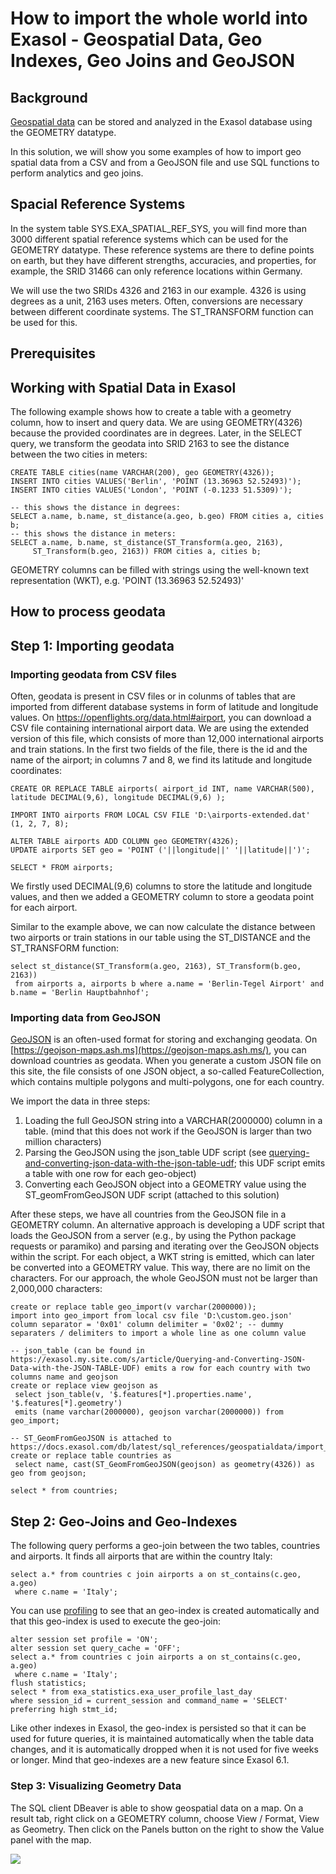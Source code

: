 # How to import the whole world into Exasol - Geospatial Data, Geo Indexes, Geo Joins and GeoJSON 
## Background

[Geospatial data](https://docs.exasol.com/sql_references/geospatialdata.htm) can be stored and analyzed in the Exasol database using the GEOMETRY datatype.

In this solution, we will show you some examples of how to import geo spatial data from a CSV and from a GeoJSON file and use SQL functions to perform analytics and geo joins. 

## Spacial Reference Systems

In the system table SYS.EXA_SPATIAL_REF_SYS, you will find more than 3000 different spatial reference systems which can be used for the GEOMETRY datatype. These reference systems are there to define points on earth, but they have different strengths, accuracies, and properties, for example, the SRID 31466 can only reference locations within Germany.

We will use the two SRIDs 4326 and 2163 in our example. 4326 is using degrees as a unit, 2163 uses meters. Often, conversions are necessary between different coordinate systems. The ST_TRANSFORM function can be used for this.

## Prerequisites

## Working with Spatial Data in Exasol

The following example shows how to create a table with a geometry column, how to insert and query data. We are using GEOMETRY(4326) because the provided coordinates are in degrees. Later, in the SELECT query, we transform the geodata into SRID 2163 to see the distance between the two cities in meters:


```"code-sql"
CREATE TABLE cities(name VARCHAR(200), geo GEOMETRY(4326));
INSERT INTO cities VALUES('Berlin', 'POINT (13.36963 52.52493)');
INSERT INTO cities VALUES('London', 'POINT (-0.1233 51.5309)');

-- this shows the distance in degrees:
SELECT a.name, b.name, st_distance(a.geo, b.geo) FROM cities a, cities b;
-- this shows the distance in meters:
SELECT a.name, b.name, st_distance(ST_Transform(a.geo, 2163),
     ST_Transform(b.geo, 2163)) FROM cities a, cities b;
```
GEOMETRY columns can be filled with strings using the well-known text representation (WKT), e.g. 'POINT (13.36963 52.52493)'

## How to process geodata

## Step 1: Importing geodata

### Importing geodata from CSV files

Often, geodata is present in CSV files or in colunms of tables that are imported from different database systems in form of latitude and longitude values. On <https://openflights.org/data.html#airport>, you can download a CSV file containing international airport data. We are using the extended version of this file, which consists of more than 12,000 international airports and train stations. In the first two fields of the file, there is the id and the name of the airport; in columns 7 and 8, we find its latitude and longitude coordinates:


```"code-sql"
CREATE OR REPLACE TABLE airports( airport_id INT, name VARCHAR(500), latitude DECIMAL(9,6), longitude DECIMAL(9,6) );

IMPORT INTO airports FROM LOCAL CSV FILE 'D:\airports-extended.dat' (1, 2, 7, 8);

ALTER TABLE airports ADD COLUMN geo GEOMETRY(4326);
UPDATE airports SET geo = 'POINT ('||longitude||' '||latitude||')';

SELECT * FROM airports;
```
We firstly used DECIMAL(9,6) columns to store the latitude and longitude values, and then we added a GEOMETRY column to store a geodata point for each airport.

Similar to the example above, we can now calculate the distance between two airports or train stations in our table using the ST_DISTANCE and the ST_TRANSFORM function:


```"code-sql"
select st_distance(ST_Transform(a.geo, 2163), ST_Transform(b.geo, 2163))  
 from airports a, airports b where a.name = 'Berlin-Tegel Airport' and b.name = 'Berlin Hauptbahnhof'; 
```
### Importing data from GeoJSON

[GeoJSON](https://tools.ietf.org/html/rfc7946) is an often-used format for storing and exchanging geodata. On [https://geojson-maps.ash.ms](https://geojson-maps.ash.ms/), you can download countries as geodata. When you generate a custom JSON file on this site, the file consists of one JSON object, a so-called FeatureCollection, which contains multiple polygons and multi-polygons, one for each country.

We import the data in three steps:

1. Loading the full GeoJSON string into a VARCHAR(2000000) column in a table. (mind that this does not work if the GeoJSON is larger than two million characters)
2. Parsing the GeoJSON using the json_table UDF script (see [querying-and-converting-json-data-with-the-json-table-udf](https://exasol.my.site.com/s/article/Querying-and-Converting-JSON-Data-with-the-JSON-TABLE-UDF); this UDF script emits a table with one row for each geo-object)
3. Converting each GeoJSON object into a GEOMETRY value using the ST_geomFromGeoJSON UDF script (attached to this solution)

After these steps, we have all countries from the GeoJSON file in a GEOMETRY column. An alternative approach is developing a UDF script that loads the GeoJSON from a server (e.g., by using the Python package requests or paramiko) and parsing and iterating over the GeoJSON objects within the script. For each object, a WKT string is emitted, which can later be converted into a GEOMETRY value. This way, there are no limit on the characters. For our approach, the whole GeoJSON must not be larger than 2,000,000 characters:


```"code-sql"
create or replace table geo_import(v varchar(2000000));
import into geo_import from local csv file 'D:\custom.geo.json' 
column separator = '0x01' column delimiter = '0x02'; -- dummy separaters / delimiters to import a whole line as one column value

-- json_table (can be found in https://exasol.my.site.com/s/article/Querying-and-Converting-JSON-Data-with-the-JSON-TABLE-UDF) emits a row for each country with two columns name and geojson
create or replace view geojson as 
 select json_table(v, '$.features[*].properties.name', '$.features[*].geometry') 
 emits (name varchar(2000000), geojson varchar(2000000)) from geo_import;

-- ST_GeomFromGeoJSON is attached to https://docs.exasol.com/db/latest/sql_references/geospatialdata/import_geospatial_data_from_csv.htm
create or replace table countries as 
 select name, cast(ST_GeomFromGeoJSON(geojson) as geometry(4326)) as geo from geojson;

select * from countries;
```
## Step 2: Geo-Joins and Geo-Indexes

The following query performs a geo-join between the two tables, countries and airports. It finds all airports that are within the country Italy:


```"code-sql"
select a.* from countries c join airports a on st_contains(c.geo, a.geo)  
 where c.name = 'Italy'; 
```
You can use [profiling](https://docs.exasol.com/database_concepts/profiling.htm) to see that an geo-index is created automatically and that this geo-index is used to execute the geo-join:


```"code-sql"
alter session set profile = 'ON';
alter session set query_cache = 'OFF';
select a.* from countries c join airports a on st_contains(c.geo, a.geo)
 where c.name = 'Italy';
flush statistics;
select * from exa_statistics.exa_user_profile_last_day 
where session_id = current_session and command_name = 'SELECT' preferring high stmt_id;
```
Like other indexes in Exasol, the geo-index is persisted so that it can be used for future queries, it is maintained automatically when the table data changes, and it is automatically dropped when it is not used for five weeks or longer. Mind that geo-indexes are a new feature since Exasol 6.1.

### Step 3: Visualizing Geometry Data

The SQL client DBeaver is able to show geospatial data on a map. On a result tab, right click on a GEOMETRY column, choose View / Format, View as Geometry. Then click on the Panels button on the right to show the Value panel with the map.

![](images/geo.png)

